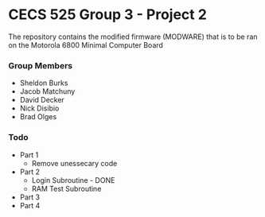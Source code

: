 # CECS 525 Group 3 - Project 2

The repository contains the modified firmware (MODWARE) that is to be ran on the Motorola 6800 Minimal Computer Board

### Group Members
* Sheldon Burks
* Jacob Matchuny
* David Decker
* Nick Disibio
* Brad Olges

### Todo
* Part 1
    * Remove unessecary code
* Part 2
    * Login Subroutine - DONE
    * RAM Test Subroutine
* Part 3
* Part 4
